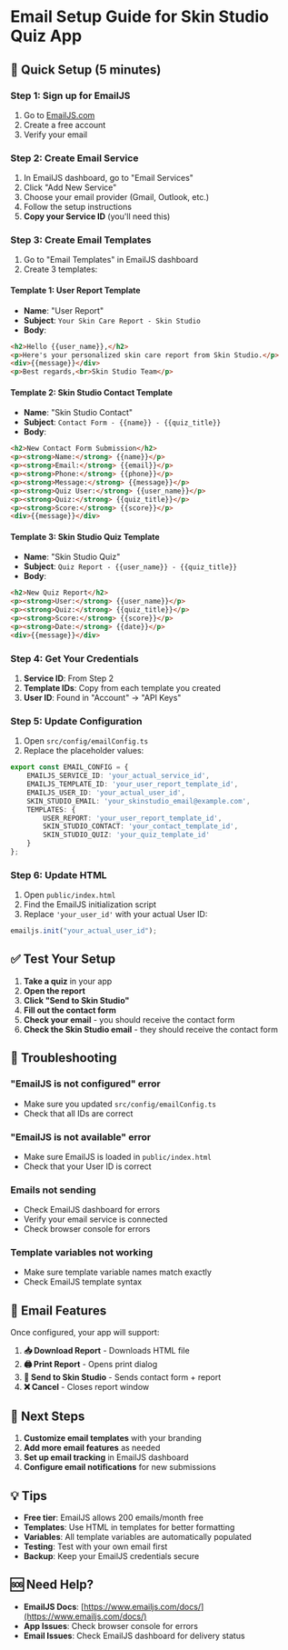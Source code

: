 # Email Setup Guide for Skin Studio Quiz App

## 🚀 Quick Setup (5 minutes)

### Step 1: Sign up for EmailJS
1. Go to [EmailJS.com](https://www.emailjs.com/)
2. Create a free account
3. Verify your email

### Step 2: Create Email Service
1. In EmailJS dashboard, go to "Email Services"
2. Click "Add New Service"
3. Choose your email provider (Gmail, Outlook, etc.)
4. Follow the setup instructions
5. **Copy your Service ID** (you'll need this)

### Step 3: Create Email Templates
1. Go to "Email Templates" in EmailJS dashboard
2. Create 3 templates:

#### Template 1: User Report Template
- **Name**: "User Report"
- **Subject**: `Your Skin Care Report - Skin Studio`
- **Body**: 
```html
<h2>Hello {{user_name}},</h2>
<p>Here's your personalized skin care report from Skin Studio.</p>
<div>{{message}}</div>
<p>Best regards,<br>Skin Studio Team</p>
```

#### Template 2: Skin Studio Contact Template
- **Name**: "Skin Studio Contact"
- **Subject**: `Contact Form - {{name}} - {{quiz_title}}`
- **Body**:
```html
<h2>New Contact Form Submission</h2>
<p><strong>Name:</strong> {{name}}</p>
<p><strong>Email:</strong> {{email}}</p>
<p><strong>Phone:</strong> {{phone}}</p>
<p><strong>Message:</strong> {{message}}</p>
<p><strong>Quiz User:</strong> {{user_name}}</p>
<p><strong>Quiz:</strong> {{quiz_title}}</p>
<p><strong>Score:</strong> {{score}}</p>
<div>{{message}}</div>
```

#### Template 3: Skin Studio Quiz Template
- **Name**: "Skin Studio Quiz"
- **Subject**: `Quiz Report - {{user_name}} - {{quiz_title}}`
- **Body**:
```html
<h2>New Quiz Report</h2>
<p><strong>User:</strong> {{user_name}}</p>
<p><strong>Quiz:</strong> {{quiz_title}}</p>
<p><strong>Score:</strong> {{score}}</p>
<p><strong>Date:</strong> {{date}}</p>
<div>{{message}}</div>
```

### Step 4: Get Your Credentials
1. **Service ID**: From Step 2
2. **Template IDs**: Copy from each template you created
3. **User ID**: Found in "Account" → "API Keys"

### Step 5: Update Configuration
1. Open `src/config/emailConfig.ts`
2. Replace the placeholder values:

```typescript
export const EMAIL_CONFIG = {
    EMAILJS_SERVICE_ID: 'your_actual_service_id',
    EMAILJS_TEMPLATE_ID: 'your_user_report_template_id',
    EMAILJS_USER_ID: 'your_actual_user_id',
    SKIN_STUDIO_EMAIL: 'your_skinstudio_email@example.com',
    TEMPLATES: {
        USER_REPORT: 'your_user_report_template_id',
        SKIN_STUDIO_CONTACT: 'your_contact_template_id',
        SKIN_STUDIO_QUIZ: 'your_quiz_template_id'
    }
};
```

### Step 6: Update HTML
1. Open `public/index.html`
2. Find the EmailJS initialization script
3. Replace `'your_user_id'` with your actual User ID:

```javascript
emailjs.init("your_actual_user_id");
```

## ✅ Test Your Setup

1. **Take a quiz** in your app
2. **Open the report**
3. **Click "Send to Skin Studio"**
4. **Fill out the contact form**
5. **Check your email** - you should receive the contact form
6. **Check the Skin Studio email** - they should receive the contact form

## 🔧 Troubleshooting

### "EmailJS is not configured" error
- Make sure you updated `src/config/emailConfig.ts`
- Check that all IDs are correct

### "EmailJS is not available" error
- Make sure EmailJS is loaded in `public/index.html`
- Check that your User ID is correct

### Emails not sending
- Check EmailJS dashboard for errors
- Verify your email service is connected
- Check browser console for errors

### Template variables not working
- Make sure template variable names match exactly
- Check EmailJS template syntax

## 📧 Email Features

Once configured, your app will support:

1. **📥 Download Report** - Downloads HTML file
2. **🖨️ Print Report** - Opens print dialog
3. **📧 Send to Skin Studio** - Sends contact form + report
4. **❌ Cancel** - Closes report window

## 🎯 Next Steps

1. **Customize email templates** with your branding
2. **Add more email features** as needed
3. **Set up email tracking** in EmailJS dashboard
4. **Configure email notifications** for new submissions

## 💡 Tips

- **Free tier**: EmailJS allows 200 emails/month free
- **Templates**: Use HTML in templates for better formatting
- **Variables**: All template variables are automatically populated
- **Testing**: Test with your own email first
- **Backup**: Keep your EmailJS credentials secure

## 🆘 Need Help?

- **EmailJS Docs**: [https://www.emailjs.com/docs/](https://www.emailjs.com/docs/)
- **App Issues**: Check browser console for errors
- **Email Issues**: Check EmailJS dashboard for delivery status 